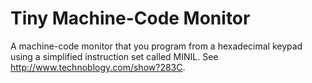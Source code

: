 # Tiny Machine-Code Monitor

A machine-code monitor that you program from a hexadecimal keypad using a simplified instruction set called MINIL. See http://www.technoblogy.com/show?283C.